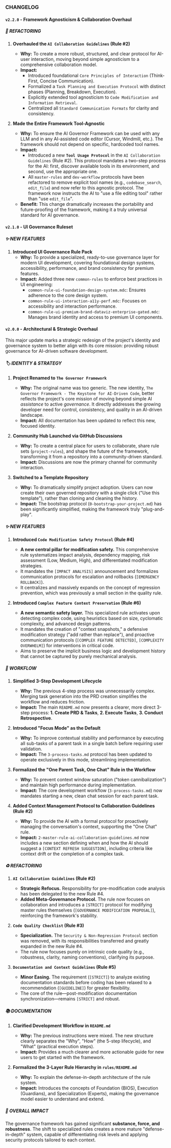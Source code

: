 ### CHANGELOG

#### `v2.2.0` - Framework Agnosticism & Collaboration Overhaul

##### 🚀 REFACTORING

1.  **Overhauled the `AI Collaboration Guidelines` (Rule #2)**
    *   **Why:** To create a more robust, structured, and clear protocol for AI-user interaction, moving beyond simple agnosticism to a comprehensive collaboration model.
    *   **Impact:**
        *   Introduced foundational `Core Principles of Interaction` (Think-First, Concise Communication).
        *   Formalized a `Task Planning and Execution Protocol` with distinct phases (Planning, Breakdown, Execution).
        *   Explicitly extended tool agnosticism to `Code Modification and Information Retrieval`.
        *   Centralized all `Standard Communication Formats` for clarity and consistency.

2.  **Made the Entire Framework Tool-Agnostic**
    *   **Why:** To ensure the AI Governor Framework can be used with any LLM and in any AI-assisted code editor (Cursor, Windmill, etc.). The framework should not depend on specific, hardcoded tool names.
    *   **Impact:**
        *   Introduced a new **`Tool Usage Protocol`** in the `AI Collaboration Guidelines` (Rule #2). This protocol mandates a two-step process for the AI: first, discover available tools in its environment, and second, use the appropriate one.
        *   All `master-rules` and `dev-workflow` protocols have been refactored to remove explicit tool names (e.g., `codebase_search`, `edit_file`) and now refer to this agnostic protocol. The framework now instructs the AI to "use a file editing tool" rather than "use `edit_file`".
    *   **Benefit:** This change dramatically increases the portability and future-proofing of the framework, making it a truly universal standard for AI governance.

#### `v2.1.0` - UI Governance Ruleset

##### ✨ NEW FEATURES

1.  **Introduced UI Governance Rule Pack**
    *   **Why:** To provide a specialized, ready-to-use governance layer for modern UI development, covering foundational design systems, accessibility, performance, and brand consistency for premium features.
    *   **Impact:** Added three new `common-rules` to enforce best practices in UI engineering:
        *   `common-rule-ui-foundation-design-system.mdc`: Ensures adherence to the core design system.
        *   `common-rule-ui-interaction-a11y-perf.mdc`: Focuses on accessibility and interaction performance.
        *   `common-rule-ui-premium-brand-dataviz-enterprise-gated.mdc`: Manages brand identity and access to premium UI components.

#### `v2.0.0` - Architectural & Strategic Overhaul

This major update marks a strategic redesign of the project's identity and governance system to better align with its core mission: providing robust governance for AI-driven software development.

##### 🏷️ IDENTITY & STRATEGY

1.  **Project Renamed to `The Governor Framework`**
    *   **Why:** The original name was too generic. The new identity, `The Governor Framework - The Keystone for AI-Driven Code`, better reflects the project's core mission of moving beyond simple AI *assistance* to active *governance*. It directly addresses the growing developer need for control, consistency, and quality in an AI-driven landscape.
    *   **Impact:** All documentation has been updated to reflect this new, focused identity.

2.  **Community Hub Launched via GitHub Discussions**
    *   **Why:** To create a central place for users to collaborate, share rule sets (`project-rules`), and shape the future of the framework, transforming it from a repository into a community-driven standard.
    *   **Impact:** Discussions are now the primary channel for community interaction.

3.  **Switched to a Template Repository**
    *   **Why:** To dramatically simplify project adoption. Users can now create their own governed repository with a single click ("Use this template"), rather than cloning and cleaning the history.
    *   **Impact:** The bootstrap protocol (`0-bootstrap-your-project.md`) has been significantly simplified, making the framework truly "plug-and-play".

##### ✨ NEW FEATURES

1.  **Introduced `Code Modification Safety Protocol` (Rule #4)**
    *   **A new central pillar for modification safety.** This comprehensive rule systematizes impact analysis, dependency mapping, risk assessment (Low, Medium, High), and differentiated modification strategies.
    *   It mandates the `[IMPACT ANALYSIS]` announcement and formalizes communication protocols for escalation and rollbacks (`[EMERGENCY ROLLBACK]`).
    *   It centralizes and massively expands on the concept of regression prevention, which was previously a small section in the quality rule.

2.  **Introduced `Complex Feature Context Preservation` (Rule #6)**
    *   **A new semantic safety layer.** This specialized rule activates upon detecting complex code, using heuristics based on size, cyclomatic complexity, and advanced design patterns.
    *   It mandates the creation of "context snapshots," a defensive modification strategy ("add rather than replace"), and proactive communication protocols (`[COMPLEX FEATURE DETECTED]`, `[COMPLEXITY OVERWHELM]`) for interventions in critical code.
    *   Aims to preserve the implicit business logic and development history that cannot be captured by purely mechanical analysis.
    
##### 🚀 WORKFLOW
1.  **Simplified 3-Step Development Lifecycle**
    *   **Why:** The previous 4-step process was unnecessarily complex. Merging task generation into the PRD creation simplifies the workflow and reduces friction.
    *   **Impact:** The main `README.md` now presents a clearer, more direct 3-step process: **1. Create PRD & Tasks**, **2. Execute Tasks**, **3. Conduct Retrospective**.

2.  **Introduced "Focus Mode" as the Default**
    *   **Why:** To improve contextual stability and performance by executing all sub-tasks of a parent task in a single batch before requiring user validation.
    *   **Impact:** The `3-process-tasks.md` protocol has been updated to operate exclusively in this mode, streamlining implementation.

3.  **Formalized the "One Parent Task, One Chat" Rule in the Workflow**
    *   **Why:** To prevent context window saturation ("token cannibalization") and maintain high performance during implementation.
    *   **Impact:** The core development workflow (`3-process-tasks.md`) now mandates starting a new, clean chat session for each parent task.

4.  **Added Context Management Protocol to Collaboration Guidelines (Rule #2)**
    *   **Why:** To provide the AI with a formal protocol for proactively managing the conversation's context, supporting the "One Chat" rule.
    *   **Impact:** `2-master-rule-ai-collaboration-guidelines.md` now includes a new section defining when and how the AI should suggest a `[CONTEXT REFRESH SUGGESTION]`, including criteria like context drift or the completion of a complex task.

##### ♻️ REFACTORING

1.  **`AI Collaboration Guidelines` (Rule #2)**
    *   **Strategic Refocus.** Responsibility for pre-modification code analysis has been delegated to the new Rule #4.
    *   **Added Meta-Governance Protocol.** The rule now focuses on collaboration and introduces a `[STRICT]` protocol for modifying master rules themselves (`[GOVERNANCE MODIFICATION PROPOSAL]`), reinforcing the framework's stability.

2.  **`Code Quality Checklist` (Rule #3)**
    *   **Specialization.** The `Security & Non-Regression Protocol` section was removed, with its responsibilities transferred and greatly expanded in the new Rule #4.
    *   The rule now focuses purely on intrinsic code quality (e.g., robustness, clarity, naming conventions), clarifying its purpose.

3.  **`Documentation and Context Guidelines` (Rule #5)**
    *   **Minor Easing.** The requirement (`[STRICT]`) to analyze existing documentation standards before coding has been relaxed to a recommendation (`[GUIDELINE]`) for greater flexibility.
    *   The core of the rule—post-modification documentation synchronization—remains `[STRICT]` and robust.

##### 📚 DOCUMENTATION

1.  **Clarified Development Workflow in `README.md`**
    *   **Why:** The previous instructions were mixed. The new structure clearly separates the "Why", "How" (the 5-step lifecycle), and "What" (practical execution steps).
    *   **Impact:** Provides a much clearer and more actionable guide for new users to get started with the framework.

2.  **Formalized the 3-Layer Rule Hierarchy in `rules/README.md`**
    *   **Why:** To explain the defense-in-depth architecture of the rule system.
    *   **Impact:** Introduces the concepts of Foundation (BIOS), Execution (Guardians), and Specialization (Experts), making the governance model easier to understand and extend.

##### 🚀 OVERALL IMPACT

The governance framework has gained significant **substance, force, and robustness**. The shift to specialized rules creates a more mature "defense-in-depth" system, capable of differentiating risk levels and applying security protocols tailored to each context.
